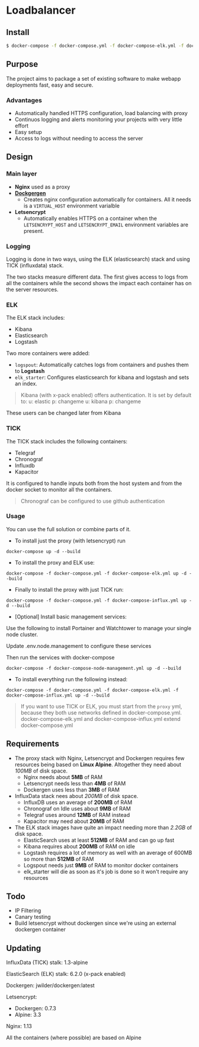 # Loadbalancer

## Install

```bash
$ docker-compose -f docker-compose.yml -f docker-compose-elk.yml -f docker-compose-influx.yml up -d --build
```

## Purpose

The project aims to package a set of existing software to make webapp deployments fast, easy and secure.

### Advantages

- Automatically handled HTTPS configuration, load balancing with proxy
- Continuos logging and alerts monitoring your projects with very little effort
- Easy setup
- Access to logs without needing to access the server

## Design

### Main layer
	
- **Nginx** used as a proxy
- **[Dockgergen](https://github.com/jwilder/docker-gen)**
	- Creates nginx configuration automatically for containers. All it needs is a `VIRTUAL_HOST` environment varialble
- **Letsencrypt**
	- Automatically enables HTTPS on a container when the `LETSENCRYPT_HOST` and `LETSENCRYPT_EMAIL` environment variables are present.

### Logging

Logging is done in two ways,  using the ELK (elasticsearch) stack and using TICK (influxdata) stack. 

The two stacks measure different data. The first gives access to logs from all the containers while the second shows the impact each container has on the server resources.

### ELK

The ELK stack includes:

- Kibana
- Elasticsearch
- Logstash

Two more containers were added:

- `logspout`: Automatically catches logs from containers and pushes them to **Logstash**
- `elk_starter`: Configures elasticsearch for kibana and logstash and sets an index.

> Kibana (with x-pack enabled) offers authentication. It is set by default to:
> u: elastic 
> p: changeme
> u: kibana
> p: changeme

These users can be changed later from Kibana

### TICK

The TICK stack includes the following containers:

- Telegraf
- Chronograf
- Influxdb
- Kapacitor

It is configured to handle inputs both from the host system and from the docker socket to monitor all the containers.

> Chronograf can be configured to use github authentication

### Usage

You can use the full solution or combine parts of it.

- To install just the proxy (with letsencrypt) run 

```
docker-compose up -d --build
```

- To install the proxy and ELK use:

```
docker-compose -f docker-compose.yml -f docker-compose-elk.yml up -d --build
```

- Finally to install the proxy with just TICK run:

```
docker-compose -f docker-compose.yml -f docker-compose-influx.yml up -d --build
```

- [Optional] Install basic management services:

Use the following to install Portainer and Watchtower to manage your single node cluster.

Update .env.node.management to configure these services

Then run the services with docker-compose

```
docker-compose -f docker-compose-node-management.yml up -d --build
```

- To install everything run the following instead:

```
docker-compose -f docker-compose.yml -f docker-compose-elk.yml -f docker-compose-influx.yml up -d --build
```

> If you want to use TICK or ELK, you must start from the `proxy` yml, because they both use networks defined in docker-compose.yml. docker-compose-elk.yml and docker-compose-influx.yml extend docker-compose.yml

## Requirements

- The proxy stack with Nginx, Letsencrypt and Dockergen requires few resources being based on **Linux Alpine**. Altogether they need about *100MB* of disk space.
	- Nginx needs about **5MB** of RAM
	- Letsencrypt needs less than **4MB** of RAM
	- Dockergen uses less than **3MB** of RAM
- InfluxData stack nees about *200MB* of disk space.
	- InfluxDB uses an average of **200MB** of RAM
	- Chronograf on Idle uses about **9MB** of RAM
	- Telegraf uses around **12MB** of RAM instead
	- Kapacitor may need about **20MB** of RAM
- The ELK stack images have quite an impact needing more than *2.2GB* of disk space.
	- ElasticSearch uses at least **512MB** of RAM and can go up fast
	- Kibana requires about **200MB** of RAM on idle
	- Logstash requires a lot of memory as well with an average of 600MB so more than **512MB** of RAM
	- Logspout needs just **9MB** of RAM to monitor docker containers
	- elk_starter will die as soon as it's job is done so it won't require any resources


## Todo

- IP Filtering
- Canary testing
- Build letsencrypt without dockergen since we're using an external dockergen container

## Updating

InfluxData (TICK) stalk: 1.3-alpine

ElasticSearch (ELK) stalk: 6.2.0 (x-pack enabled)

Dockergen: jwilder/dockergen:latest

Letsencrypt: 
- Dockergen: 0.7.3
- Alpine: 3.3

Nginx: 1.13

All the containers (where possible) are based on Alpine
